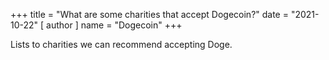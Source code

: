 +++
title = "What are some charities that accept Dogecoin?"
date = "2021-10-22"
[ author ]
  name = "Dogecoin"
+++

Lists to charities we can recommend accepting Doge.